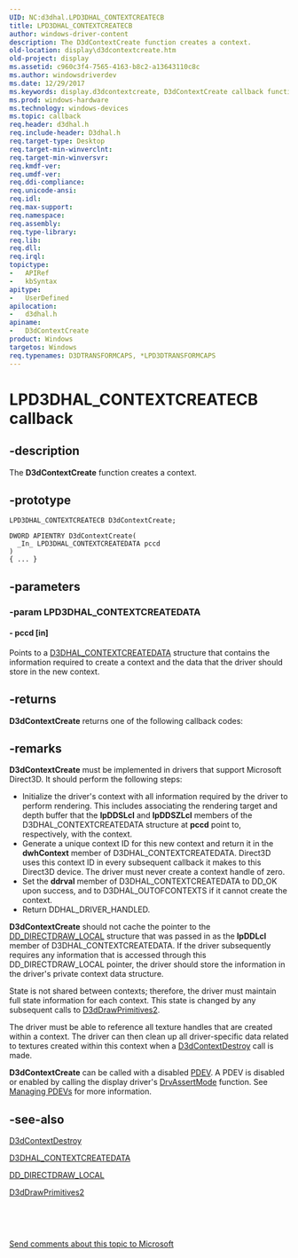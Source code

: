 ```yaml
---
UID: NC:d3dhal.LPD3DHAL_CONTEXTCREATECB
title: LPD3DHAL_CONTEXTCREATECB
author: windows-driver-content
description: The D3dContextCreate function creates a context.
old-location: display\d3dcontextcreate.htm
old-project: display
ms.assetid: c960c3f4-7565-4163-b8c2-a13643110c8c
ms.author: windowsdriverdev
ms.date: 12/29/2017
ms.keywords: display.d3dcontextcreate, D3dContextCreate callback function [Display Devices], D3dContextCreate, LPD3DHAL_CONTEXTCREATECB, LPD3DHAL_CONTEXTCREATECB, d3dhal/D3dContextCreate, d3dfncs_d126e9ed-3783-4cc1-8fd6-34592b95bec7.xml
ms.prod: windows-hardware
ms.technology: windows-devices
ms.topic: callback
req.header: d3dhal.h
req.include-header: D3dhal.h
req.target-type: Desktop
req.target-min-winverclnt: 
req.target-min-winversvr: 
req.kmdf-ver: 
req.umdf-ver: 
req.ddi-compliance: 
req.unicode-ansi: 
req.idl: 
req.max-support: 
req.namespace: 
req.assembly: 
req.type-library: 
req.lib: 
req.dll: 
req.irql: 
topictype:
-	APIRef
-	kbSyntax
apitype:
-	UserDefined
apilocation:
-	d3dhal.h
apiname:
-	D3dContextCreate
product: Windows
targetos: Windows
req.typenames: D3DTRANSFORMCAPS, *LPD3DTRANSFORMCAPS
---
```


# LPD3DHAL_CONTEXTCREATECB callback


## -description


The <b>D3dContextCreate</b> function creates a context.


## -prototype


````
LPD3DHAL_CONTEXTCREATECB D3dContextCreate;

DWORD APIENTRY D3dContextCreate(
  _In_ LPD3DHAL_CONTEXTCREATEDATA pccd
)
{ ... }
````


## -parameters




### -param LPD3DHAL_CONTEXTCREATEDATA






#### - pccd [in]

Points to a <a href="..\d3dhal\ns-d3dhal-_d3dhal_contextcreatedata.md">D3DHAL_CONTEXTCREATEDATA</a> structure that contains the information required to create a context and the data that the driver should store in the new context.


## -returns


<b>D3dContextCreate</b> returns one of the following callback codes:



## -remarks


<b>D3dContextCreate</b> must be implemented in drivers that support Microsoft Direct3D. It should perform the following steps:
<ul>
<li>
Initialize the driver's context with all information required by the driver to perform rendering. This includes associating the rendering target and depth buffer that the <b>lpDDSLcl</b> and <b>lpDDSZLcl</b> members of the D3DHAL_CONTEXTCREATEDATA structure at <b>pccd</b> point to, respectively, with the context.

</li>
<li>
Generate a unique context ID for this new context and return it in the <b>dwhContext</b> member of D3DHAL_CONTEXTCREATEDATA. Direct3D uses this context ID in every subsequent callback it makes to this Direct3D device. The driver must never create a context handle of zero.

</li>
<li>
Set the <b>ddrval</b> member of D3DHAL_CONTEXTCREATEDATA to DD_OK upon success, and to D3DHAL_OUTOFCONTEXTS if it cannot create the context.

</li>
<li>
Return DDHAL_DRIVER_HANDLED.

</li>
</ul><b>D3dContextCreate</b> should not cache the pointer to the <a href="https://msdn.microsoft.com/library/windows/hardware/ff550595">DD_DIRECTDRAW_LOCAL</a> structure that was passed in as the <b>lpDDLcl</b> member of D3DHAL_CONTEXTCREATEDATA. If the driver subsequently requires any information that is accessed through this DD_DIRECTDRAW_LOCAL pointer, the driver should store the information in the driver's private context data structure.

State is not shared between contexts; therefore, the driver must maintain full state information for each context. This state is changed by any subsequent calls to <a href="..\d3dhal\nc-d3dhal-lpd3dhal_drawprimitives2cb.md">D3dDrawPrimitives2</a>.

The driver must be able to reference all texture handles that are created within a context. The driver can then clean up all driver-specific data related to textures created within this context when a <a href="..\d3dhal\nc-d3dhal-lpd3dhal_contextdestroycb.md">D3dContextDestroy</a> call is made. 

<b>D3dContextCreate</b> can be called with a disabled <a href="https://msdn.microsoft.com/139a10e9-203b-499b-9291-8537eae9189c">PDEV</a>. A PDEV is disabled or enabled by calling the display driver's <a href="https://msdn.microsoft.com/library/windows/hardware/ff556178">DrvAssertMode</a> function. See <a href="https://msdn.microsoft.com/f7badbe8-b24f-438a-8937-95bb98de6310">Managing PDEVs</a> for more information. 



## -see-also

<a href="..\d3dhal\nc-d3dhal-lpd3dhal_contextdestroycb.md">D3dContextDestroy</a>

<a href="..\d3dhal\ns-d3dhal-_d3dhal_contextcreatedata.md">D3DHAL_CONTEXTCREATEDATA</a>

<a href="https://msdn.microsoft.com/library/windows/hardware/ff550595">DD_DIRECTDRAW_LOCAL</a>

<a href="..\d3dhal\nc-d3dhal-lpd3dhal_drawprimitives2cb.md">D3dDrawPrimitives2</a>

 

 

<a href="mailto:wsddocfb@microsoft.com?subject=Documentation%20feedback [display\display]:%20LPD3DHAL_CONTEXTCREATECB callback function%20 RELEASE:%20(12/29/2017)&amp;body=%0A%0APRIVACY STATEMENT%0A%0AWe use your feedback to improve the documentation. We don't use your email address for any other purpose, and we'll remove your email address from our system after the issue that you're reporting is fixed. While we're working to fix this issue, we might send you an email message to ask for more info. Later, we might also send you an email message to let you know that we've addressed your feedback.%0A%0AFor more info about Microsoft's privacy policy, see http://privacy.microsoft.com/en-us/default.aspx." title="Send comments about this topic to Microsoft">Send comments about this topic to Microsoft</a>

